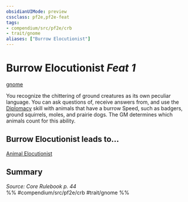 ```yaml
---
obsidianUIMode: preview
cssclass: pf2e,pf2e-feat
tags:
- compendium/src/pf2e/crb
- trait/gnome
aliases: ["Burrow Elocutionist"]
---
```

# Burrow Elocutionist  *Feat 1*  
[gnome](rules/traits/gnome.md "Gnome Ancestry & Heritage Trait")  


You recognize the chittering of ground creatures as its own peculiar language. You can ask questions of, receive answers from, and use the [Diplomacy](compendium/skills.md#Diplomacy) skill with animals that have a burrow Speed, such as badgers, ground squirrels, moles, and prairie dogs. The GM determines which animals count for this ability.

## Burrow Elocutionist leads to...

[Animal Elocutionist](compendium/feats/animal-elocutionist.md)

## Summary

*Source: Core Rulebook p. 44*  
%% #compendium/src/pf2e/crb #trait/gnome %%